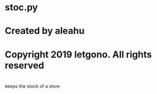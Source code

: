 #
# stoc.py
# Created by aleahu  
# Copyright 2019 letgono. All rights reserved
#

keeps the stock of a store

